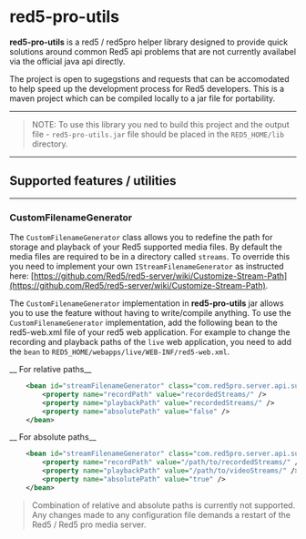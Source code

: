 # red5-pro-utils

__red5-pro-utils__ is a red5 / red5pro helper library designed to provide quick solutions around common Red5 api problems that are not currently availabel via the official java api directly.

The project is open to sugegstions and requests that can be accomodated to help speed up the development process for Red5 developers. This is a maven project which can be compiled locally to a jar file for portability.

---
> NOTE: To use this library you ned to build this project and the output file - `red5-pro-utils.jar` file should be placed in the `RED5_HOME/lib` directory.
---



## Supported features / utilities
---


### CustomFilenameGenerator

The `CustomFilenameGenerator` class allows you to redefine the path for storage and playback of your Red5 supported media files. By default the media files are required to be in a directory called `streams`. To override this you need to implement your own `IStreamFilenameGenerator` as instructed here: [https://github.com/Red5/red5-server/wiki/Customize-Stream-Path](https://github.com/Red5/red5-server/wiki/Customize-Stream-Path).


The `CustomFilenameGenerator` implementation in __red5-pro-utils__ jar allows you to use the feature without having to write/compile anything. To use the `CustomFilenameGenerator` implementation, add the following bean to the  red5-web.xml file of your red5 web application. For example to change the recording and playback paths of the `live` web application, you need to add the `bean` to `RED5_HOME/webapps/live/WEB-INF/red5-web.xml`.



__ For relative paths__
```xml
	<bean id="streamFilenameGenerator" class="com.red5pro.server.api.superutils.CustomFilenameGenerator"> 
   		<property name="recordPath" value="recordedStreams/" /> 
   		<property name="playbackPath" value="recordedStreams/" /> 
   		<property name="absolutePath" value="false" /> 
	</bean>
```


__ For absolute paths__
```xml
	<bean id="streamFilenameGenerator" class="com.red5pro.server.api.superutils.CustomFilenameGenerator"> 
   		<property name="recordPath" value="/path/to/recordedStreams/" /> 
   		<property name="playbackPath" value="/path/to/videoStreams/" /> 
   		<property name="absolutePath" value="true" /> 
	</bean>
```

> Combination of relative and absolute paths is currently not supported.
> Any changes made to any configuration file demands a restart of the Red5 / Red5 pro media server.

